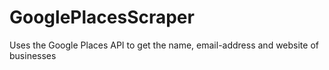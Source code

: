 # GooglePlacesScraper
Uses the Google Places API to get the name, email-address and website of businesses
